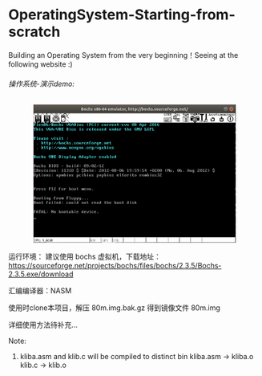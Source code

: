 # OperatingSystem-Starting-from-scratch
Building an Operating System from the very beginning！Seeing at the following website :)

###### 操作系统-演示demo:

<div align="center">
    <img src="https://raw.githubusercontent.com/OneCodeMonkey/OperatingSystem-Starting-from-scratch/63b0eb0e1d0938d793e6be432290b7a74cba0337/.others/gif/os_demo_part_1.gif" width="80%">
</div>

运行环境：
建议使用 bochs 虚拟机，下载地址： https://sourceforge.net/projects/bochs/files/bochs/2.3.5/Bochs-2.3.5.exe/download

汇编编译器：NASM

使用时clone本项目，解压 80m.img.bak.gz 得到镜像文件 80m.img

详细使用方法待补充...

Note:
1. kliba.asm and klib.c will be compiled to distinct bin
   kliba.asm -> kliba.o
   klib.c -> klib.o

